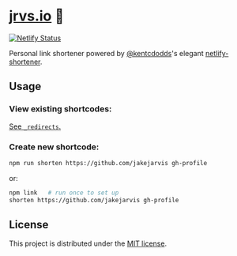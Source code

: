 # [jrvs.io](https://jrvs.io/) 🔗

[![Netlify Status](https://api.netlify.com/api/v1/badges/6c1d7761-137b-40e8-b93a-1f6b06430e38/deploy-status)](https://app.netlify.com/sites/jovial-gates-ad3991/deploys)

Personal link shortener powered by [@kentcdodds](https://kentcdodds.com/)'s elegant [netlify-shortener](https://github.com/kentcdodds/netlify-shortener).


## Usage

### View existing shortcodes:

[See `_redirects`.](_redirects)

### Create new shortcode:

```bash
npm run shorten https://github.com/jakejarvis gh-profile
```

or:

```bash
npm link   # run once to set up
shorten https://github.com/jakejarvis gh-profile
```


## License

This project is distributed under the [MIT license](LICENSE.md).
